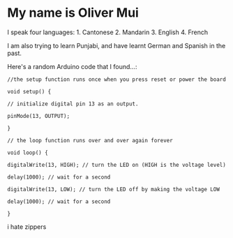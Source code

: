 # My name is Oliver Mui

I speak four languages:
    1. Cantonese
    2. Mandarin
    3. English
    4. French

I am also trying to learn Punjabi, and have learnt German and Spanish in the past.

Here's a random Arduino code that I found...:
```arduino
//the setup function runs once when you press reset or power the board

void setup() {

// initialize digital pin 13 as an output.

pinMode(13, OUTPUT);

}

// the loop function runs over and over again forever

void loop() {

digitalWrite(13, HIGH); // turn the LED on (HIGH is the voltage level)

delay(1000); // wait for a second

digitalWrite(13, LOW); // turn the LED off by making the voltage LOW

delay(1000); // wait for a second

}

```

i hate zippers